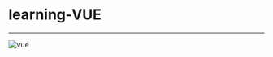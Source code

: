 # learning-VUE

---

![vue](https://user-images.githubusercontent.com/65297719/113318367-b035ae80-9310-11eb-81e8-bdc76cc5c3d1.png)
